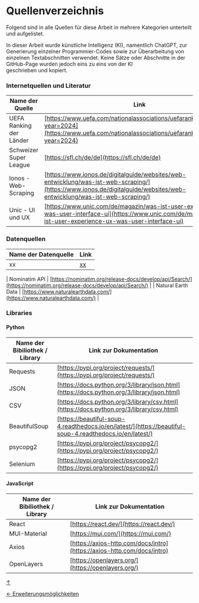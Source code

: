 <a id="top"></a>

# Quellenverzeichnis

<div id="quellenverzeichnis"></div>

Folgend sind in alle Quellen für diese Arbeit in mehrere Kategorien unterteilt und aufgelistet.

In dieser Arbeit wurde künstliche Intelligenz (KI), namentlich ChatGPT, zur Generierung einzelner Programmier-Codes sowie zur Überarbeitung von einzelnen Textabschnitten verwendet. Keine Sätze oder Abschnitte in der GitHub-Page wurden jedoch eins zu eins von der KI geschrieben und kopiert.

### Internetquellen und Literatur

<div id="literatur"></div>

| Name der Quelle         | Link                                                                                                                                                                 |
| ----------------------- | -------------------------------------------------------------------------------------------------------------------------------------------------------------------- |
| UEFA Ranking der Länder | [https://www.uefa.com/nationalassociations/uefarankings/country/?year=2024](https://www.uefa.com/nationalassociations/uefarankings/country/?year=2024)               |
| Schweizer Super League  | [https://sfl.ch/de/de](https://sfl.ch/de/de)                                                                                                                         |
| Ionos - Web-Scraping    | [https://www.ionos.de/digitalguide/websites/web-entwicklung/was-ist-web-scraping/](https://www.ionos.de/digitalguide/websites/web-entwicklung/was-ist-web-scraping/) |
| Unic - UI und UX        | [https://www.unic.com/de/magazin/was-ist-user-experience-ux-was-user-interface-ui](https://www.unic.com/de/magazin/was-ist-user-experience-ux-was-user-interface-ui) |

### Datenquellen

<div id="datenquellen"></div>

| Name der Datenquelle | Link   |
| -------------------- | ------ |
| xx                   | [xx]() |

| Nominatim API | [https://nominatim.org/release-docs/develop/api/Search/](https://nominatim.org/release-docs/develop/api/Search/) |
| Natural Earth Data | [https://www.naturalearthdata.com/](https://www.naturalearthdata.com/) |

### Libraries

<div id="libraries"></div>

#### Python

| Name der Bibiliothek / Library | Link zur Dokumentation                                                                                   |
| ------------------------------ | -------------------------------------------------------------------------------------------------------- |
| Requests                       | [https://pypi.org/project/requests/](https://pypi.org/project/requests/)                                 |
| JSON                           | [https://docs.python.org/3/library/json.html](https://docs.python.org/3/library/json.html)               |
| CSV                            | [https://docs.python.org/3/library/csv.html](https://docs.python.org/3/library/csv.html)                 |
| BeautifulSoup                  | [https://beautiful-soup-4.readthedocs.io/en/latest/](https://beautiful-soup-4.readthedocs.io/en/latest/) |
| psycopg2                       | [https://pypi.org/project/psycopg2/](https://pypi.org/project/psycopg2/)                                 |
| Selenium                       | [https://pypi.org/project/psycopg2/](https://pypi.org/project/psycopg2/)                                 |

#### JavaScript

| Name der Bibiliothek / Library | Link zur Dokumentation                                                 |
| ------------------------------ | ---------------------------------------------------------------------- |
| React                          | [https://react.dev/](https://react.dev/)                               |
| MUI-Material                   | [https://mui.com/](https://mui.com/)                                   |
| Axios                          | [https://axios-http.com/docs/intro](https://axios-http.com/docs/intro) |
| OpenLayers                     | [https://openlayers.org/](https://openlayers.org/)                     |

[↑](#top)

<div style="display: flex; justify-content: space-between;">
  <div>
    <a href="ausblick.html">← Erweiterungsmöglichkeiten</a>
  </div>
  <div>
  </div>
</div>
